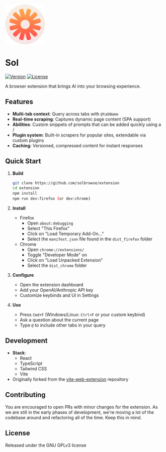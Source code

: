 ![Sol Logo](public/icon-128.png)
# Sol

[![Version](https://img.shields.io/badge/version-0.4.0-blue)](#)
[![License](https://img.shields.io/badge/license-%20%20GNU%20GPLv3%20-blue)](LICENSE)

A browser extension that brings AI into your browsing experience.

## Features
- **Multi-tab context**: Query across tabs with `@tabName`
- **Real-time scraping**: Captures dynamic page content (SPA support)
- **Abilities**: Custom snippets of prompts that can be added quickly using a /
- **Plugin system**: Built-in scrapers for popular sites, extendable via custom plugins
- **Caching**: Versioned, compressed content for instant responses

## Quick Start

1. **Build**  
   ```bash
   git clone https://github.com/solbrowse/extension
   cd extension
   npm install
   npm run dev:firefox (or dev:chrome)
    ```

2. **Install**
   * Firefox
      * Open `about:debugging`
      * Select "This Firefox"
      * Click on "Load Temporary Add-On..."
      * Select the `manifest.json` file found in the `dist_firefox` folder
   * Chrome
      * Open `chrome://extensions/`
      * Toggle "Developer Mode" on
      * Click on "Load Unpacked Extension"
      * Select the `dist_chrome` folder

3. **Configure**

   * Open the extension dashboard
   * Add your OpenAI/Anthropic API key
   * Customize keybinds and UI in Settings

4. **Use**

   * Press `Cmd+F` (Windows/Linux: `Ctrl+F` or your custom keybind)
   * Ask a question about the current page
   * Type `@` to include other tabs in your query

## Development

* **Stack**: 
    * React
    * TypeScript
    * Tailwind CSS
    * Vite
* Originally forked from the [vite-web-extension](https://github.com/JohnBra/vite-web-extension) repository

## Contributing
You are encouraged to open PRs with minor changes for the extension. As we are still in the early phases of development, we're moving a lot of the codebase around and refactoring all of the time. Keep this in mind.

## License
Released under the GNU GPLv3 license

